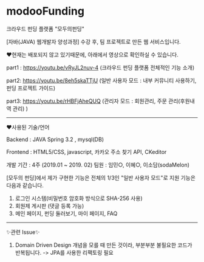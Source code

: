 # modooFunding
크라우드 펀딩 플랫폼 "모두의펀딩"

[자바(JAVA) 웹개발자 양성과정] 수강 후, 팀 프로젝트로 만든 웹 서비스입니다.

❤현재는 배포되지 않고 있기때문에, 아래에서 영상으로 확인하실 수 있습니다. 


part1 : https://youtu.be/vRyJL2nuv-4 (크라우드 펀딩 플랫폼 전체적인 기능 소개)

part2: https://youtu.be/8eh5skaTTjU (일반 사용자 모드 : 내부 커뮤니티 사용하기, 펀딩 프로젝트 가이드)

part3: https://youtu.be/rHBFjAheQUQ (관리자 모드 : 회원관리, 주문 관리(후원내역 관리) )

------------------------------------------------------------------------------------------------------------

❤사용된 기술/언어

Backend : JAVA Spring 3.2 , mysql(DB)

Frontend : HTML5/CSS, javascript, 카카오 주소 찾기 API, CKeditor

개발 기간 : 4주 (2019.01 ~ 2019. 02)
팀원 : 임민○, 이혜○, 이소담(sodaMelon)


[모두의 펀딩]에서 제가 구현한 기능은 전체의 1/3인 "일반 사용자 모드"로 지원 기능은 다음과 같습니다.
1. 로그인 시스템(비밀번호 암호화 방식으로 SHA-256 사용)
2. 회원제 게시판 (댓글 등록 가능)
3. 메인 페이지, 펀딩 둘러보기, 마이 페이지, FAQ

---------------------------------------------------------------------------------------------------------------
✨관련 Issue✨
1. Domain Driven Design 개념을 모를 때 만든 것이라, 부분부분 불필요한 코드가 반복됩니다.
-> JPA를 사용한 리팩토링 필요
